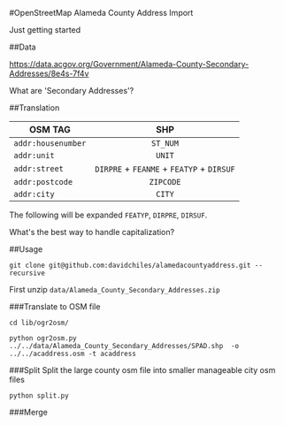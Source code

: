 #OpenStreetMap Alameda County Address Import

Just getting started

##Data

https://data.acgov.org/Government/Alameda-County-Secondary-Addresses/8e4s-7f4v

What are 'Secondary Addresses'?

##Translation

| OSM TAG           | SHP                                       |
| ------------------|:-----------------------------------------:|
| `addr:housenumber`| `ST_NUM`        					        |
| `addr:unit`       | `UNIT`                                    |
| `addr:street`     | `DIRPRE` +  `FEANME` + `FEATYP` + `DIRSUF`|
| `addr:postcode`   | `ZIPCODE`                                 |
| `addr:city`       | `CITY`         					        |

The following will be expanded `FEATYP`, `DIRPRE`, `DIRSUF`.

What's the best way to handle capitalization?

##Usage

`git clone git@github.com:davidchiles/alamedacountyaddress.git --recursive`

First unzip `data/Alameda_County_Secondary_Addresses.zip`

###Translate to OSM file

`cd lib/ogr2osm/`

`python ogr2osm.py ../../data/Alameda_County_Secondary_Addresses/SPAD.shp  -o ../../acaddress.osm -t acaddress`

###Split
Split the large county osm file into smaller manageable city osm files

`python split.py`

###Merge
